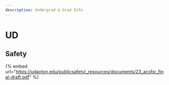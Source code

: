 ```yaml
---
description: Undergrad & Grad Info
---
```


# UD



## Safety

{% embed url="https://udayton.edu/publicsafety/_resources/documents/23_acsfsr_final-draft.pdf" %}
